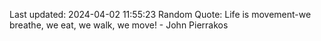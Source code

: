 Last updated: 2024-04-02 11:55:23
Random Quote: Life is movement-we breathe, we eat, we walk, we move! - John Pierrakos